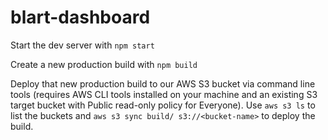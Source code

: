 # blart-dashboard

Start the dev server with `npm start`

Create a new production build with `npm build`

Deploy that new production build to our AWS S3 bucket via command line tools (requires AWS CLI tools installed on your machine and an existing S3 target bucket with Public read-only policy for Everyone). Use `aws s3 ls` to list the buckets and `aws s3 sync build/ s3://<bucket-name>` to deploy the build.


